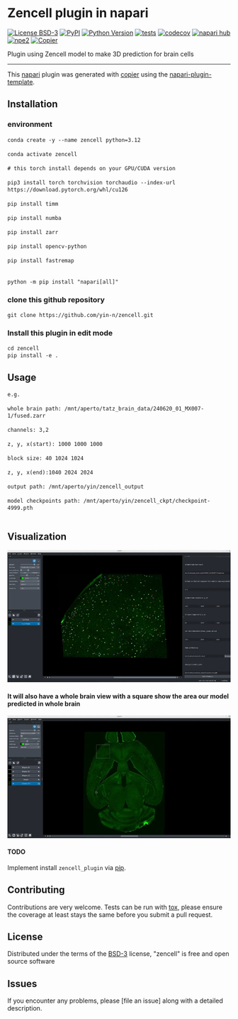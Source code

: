 
# Zencell plugin in napari


[![License BSD-3](https://img.shields.io/pypi/l/zencell.svg?color=green)](https://github.com/yin-n/zencell/raw/main/LICENSE)
[![PyPI](https://img.shields.io/pypi/v/zencell.svg?color=green)](https://pypi.org/project/zencell)
[![Python Version](https://img.shields.io/pypi/pyversions/zencell.svg?color=green)](https://python.org)
[![tests](https://github.com/yin-n/zencell/workflows/tests/badge.svg)](https://github.com/yin-n/zencell/actions)
[![codecov](https://codecov.io/gh/yin-n/zencell/branch/main/graph/badge.svg)](https://codecov.io/gh/yin-n/zencell)
[![napari hub](https://img.shields.io/endpoint?url=https://api.napari-hub.org/shields/zencell)](https://napari-hub.org/plugins/zencell)
[![npe2](https://img.shields.io/badge/plugin-npe2-blue?link=https://napari.org/stable/plugins/index.html)](https://napari.org/stable/plugins/index.html)
[![Copier](https://img.shields.io/endpoint?url=https://raw.githubusercontent.com/copier-org/copier/master/img/badge/badge-grayscale-inverted-border-purple.json)](https://github.com/copier-org/copier)

Plugin using Zencell model to make 3D prediction for brain cells

----------------------------------

This [napari] plugin was generated with [copier] using the [napari-plugin-template].

<!--
Don't miss the full getting started guide to set up your new package:
https://github.com/napari/napari-plugin-template#getting-started

and review the napari docs for plugin developers:
https://napari.org/stable/plugins/index.html
-->

## Installation

### environment

```
conda create -y --name zencell python=3.12

conda activate zencell

# this torch install depends on your GPU/CUDA version

pip3 install torch torchvision torchaudio --index-url https://download.pytorch.org/whl/cu126

pip install timm

pip install numba

pip install zarr

pip install opencv-python

pip install fastremap


python -m pip install "napari[all]"
```

### clone this github repository

```
git clone https://github.com/yin-n/zencell.git

```

### Install this plugin in edit mode

```
cd zencell
pip install -e .

```
## Usage

```
e.g.

whole brain path: /mnt/aperto/tatz_brain_data/240620_01_MX007-1/fused.zarr

channels: 3,2

z, y, x(start): 1000 1000 1000

block size: 40 1024 1024

z, y, x(end):1040 2024 2024

output path: /mnt/aperto/yin/zencell_output

model checkpoints path: /mnt/aperto/yin/zencell_ckpt/checkpoint-4999.pth


```
## Visualization

![blocks](src/images/masks.webp)

#### It will also have a whole brain view with a square show the area our model predicted in whole brain


![whole brain](src/images/whole_brain.webp)



####  TODO 
Implement install `zencell_plugin` via [pip].


## Contributing

Contributions are very welcome. Tests can be run with [tox], please ensure
the coverage at least stays the same before you submit a pull request.

## License

Distributed under the terms of the [BSD-3] license,
"zencell" is free and open source software

## Issues

If you encounter any problems, please [file an issue] along with a detailed description.

[napari]: https://github.com/napari/napari
[copier]: https://copier.readthedocs.io/en/stable/
[@napari]: https://github.com/napari
[MIT]: http://opensource.org/licenses/MIT
[BSD-3]: http://opensource.org/licenses/BSD-3-Clause
[GNU GPL v3.0]: http://www.gnu.org/licenses/gpl-3.0.txt
[GNU LGPL v3.0]: http://www.gnu.org/licenses/lgpl-3.0.txt
[Apache Software License 2.0]: http://www.apache.org/licenses/LICENSE-2.0
[Mozilla Public License 2.0]: https://www.mozilla.org/media/MPL/2.0/index.txt
[napari-plugin-template]: https://github.com/napari/napari-plugin-template

[napari]: https://github.com/napari/napari
[tox]: https://tox.readthedocs.io/en/latest/
[pip]: https://pypi.org/project/pip/
[PyPI]: https://pypi.org/
